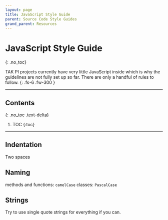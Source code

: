 ```yaml
--- 
layout: page
title: JavaScript Style Guide
parent: Source Code Style Guides
grand_parent: Resources 
--- 
```


# JavaScript Style Guide
{: .no_toc}

TAK PI projects currently have very little JavaScript inside which is why the guidelines are not fully set up so far. There are only a handful of rules to follow.
{: .fs-6 .fw-300 }

---
## Contents
{: .no_toc .text-delta}

1. TOC
{:toc}
---

## Indentation

Two spaces

## Naming

methods and functions: ```camelCase```
classes: ```PascalCase```

## Strings

Try to use single quote strings for everything if you can.
